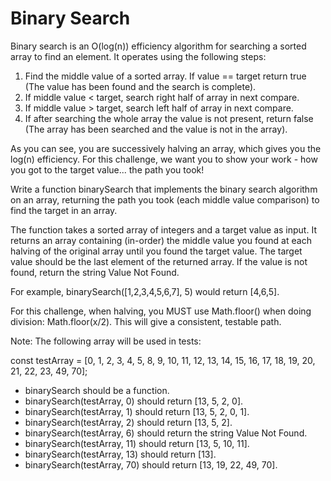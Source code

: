 # Binary Search

Binary search is an O(log(n)) efficiency algorithm for searching a sorted array to find an element. It operates using the following steps:

1. Find the middle value of a sorted array. If value == target return true (The value has been found and the search is complete).
2. If middle value < target, search right half of array in next compare.
3. If middle value > target, search left half of array in next compare.
4. If after searching the whole array the value is not present, return false (The array has been searched and the value is not in the array).

As you can see, you are successively halving an array, which gives you the log(n) efficiency. For this challenge, we want you to show your work - how you got to the target value... the path you took!

Write a function binarySearch that implements the binary search algorithm on an array, returning the path you took (each middle value comparison) to find the target in an array.

The function takes a sorted array of integers and a target value as input. It returns an array containing (in-order) the middle value you found at each halving of the original array until you found the target value. The target value should be the last element of the returned array. If the value is not found, return the string Value Not Found.

For example, binarySearch([1,2,3,4,5,6,7], 5) would return [4,6,5].

For this challenge, when halving, you MUST use Math.floor() when doing division: Math.floor(x/2). This will give a consistent, testable path.

Note: The following array will be used in tests:

const testArray = [0, 1, 2, 3, 4, 5, 8, 9, 10, 11, 12, 13, 14, 15, 16, 17, 18, 19, 20, 21, 22, 23, 49, 70];

- binarySearch should be a function.
- binarySearch(testArray, 0) should return [13, 5, 2, 0].
- binarySearch(testArray, 1) should return [13, 5, 2, 0, 1].
- binarySearch(testArray, 2) should return [13, 5, 2].
- binarySearch(testArray, 6) should return the string Value Not Found.
- binarySearch(testArray, 11) should return [13, 5, 10, 11].
- binarySearch(testArray, 13) should return [13].
- binarySearch(testArray, 70) should return [13, 19, 22, 49, 70].
